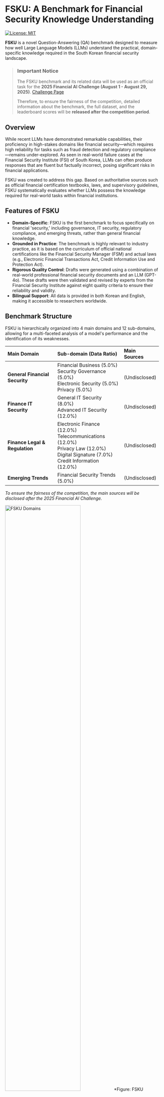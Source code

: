 # FSKU: A Benchmark for Financial Security Knowledge Understanding

[![License: MIT](https://img.shields.io/badge/License-MIT-yellow.svg)](https://opensource.org/licenses/MIT)

**FSKU** is a novel Question-Answering (QA) benchmark designed to measure how well Large Language Models (LLMs) understand the practical, domain-specific knowledge required in the South Korean financial security landscape.

> ### Important Notice
>
> The FSKU benchmark and its related data will be used as an official task for the **2025 Financial AI Challenge (August 1 - August 29, 2025)**.
> [Challenge Page](https://www.fsec.or.kr/bbs/detail?menuNo=66&bbsNo=11704)
>
> Therefore, to ensure the fairness of the competition, detailed information about the benchmark, the full dataset, and the leaderboard scores will be **released after the competition period**.

## Overview

While recent LLMs have demonstrated remarkable capabilities, their proficiency in high-stakes domains like financial security—which requires high reliability for tasks such as fraud detection and regulatory compliance—remains under-explored. As seen in real-world failure cases at the Financial Security Institute (FSI) of South Korea, LLMs can often produce responses that are fluent but factually incorrect, posing significant risks in financial applications.

FSKU was created to address this gap. Based on authoritative sources such as official financial certification textbooks, laws, and supervisory guidelines, FSKU systematically evaluates whether LLMs possess the knowledge required for real-world tasks within financial institutions.

## Features of FSKU

* **Domain-Specific**: FSKU is the first benchmark to focus specifically on financial 'security,' including governance, IT security, regulatory compliance, and emerging threats, rather than general financial knowledge.
* **Grounded in Practice**: The benchmark is highly relevant to industry practice, as it is based on the curriculum of official national certifications like the Financial Security Manager (FSM) and actual laws (e.g., Electronic Financial Transactions Act, Credit Information Use and Protection Act).
* **Rigorous Quality Control**: Drafts were generated using a combination of real-world professional financial security documents and an LLM (GPT-4o). These drafts were then validated and revised by experts from the Financial Security Institute against eight quality criteria to ensure their reliability and validity.
* **Bilingual Support**: All data is provided in both Korean and English, making it accessible to researchers worldwide.

## Benchmark Structure

FSKU is hierarchically organized into 4 main domains and 12 sub-domains, allowing for a multi-faceted analysis of a model's performance and the identification of its weaknesses.

| Main Domain                  | Sub-domain (Data Ratio)                                                                                                                                              | Main Sources  |
| :--------------------------- | :------------------------------------------------------------------------------------------------------------------------------------------------------------------- | :------------ |
| **General Financial Security** | Financial Business (5.0%)<br>Security Governance (5.0%)<br>Electronic Security (5.0%)<br>Privacy (5.0%)                                                              | (Undisclosed) |
| **Finance IT Security** | General IT Security (8.0%)<br>Advanced IT Security (12.0%)                                                                                                            | (Undisclosed) |
| **Finance Legal & Regulation** | Electronic Finance (12.0%)<br>Telecommunications (12.0%)<br>Privacy Law (12.0%)<br>Digital Signature (7.0%)<br>Credit Information (12.0%)                                | (Undisclosed) |
| **Emerging Trends** | Financial Security Trends (5.0%)                                                                                                                                     | (Undisclosed) |

*To ensure the fairness of the competition, the main sources will be disclosed after the 2025 Financial AI Challenge.*

<img src="images/overview_FSKU.png" alt="FSKU Domains" width="70%">
*Figure: FSKU Domain and Sub-domain Structure*

## Dataset Example

Each item consists of a question, four options, the correct answer, and a detailed explanation.

| Item         | Content                                                                                                                                                                                                                                                                                                                                                                              |
| :----------- | :----------------------------------------------------------------------------------------------------------------------------------------------------------------------------------------------------------------------------------------------------------------------------------------------------------------------------------------------------------------------------------- |
| **Domain** | Finance IT Security                                                                                                                                                                                                                                                                                                                                                                  |
| **Sub-domain** | Advanced Financial IT Security                                                                                                                                                                                                                                                                                                                                                       |
| **Question** | Which of the following is the most appropriate method to defend against Cross-Site Scripting (XSS) attacks among application security vulnerability countermeasures?                                                                                                                                                                                                                 |
| **Options** | (1) Database encryption<br>(2) Input validation and output encoding<br>(3) Strengthening network firewall settings<br>(4) Enhancing user authentication                                                                                                                                                                                                                               |
| **Answer** | (2) Input validation and output encoding                                                                                                                                                                                                                                                                                                                                             |
| **Explanation**| A Cross-Site Scripting (XSS) attack is an attack where malicious scripts are injected into a webpage, causing them to be executed in the user's browser. To defend against this, it is essential to thoroughly validate data received from the user and properly encode it before outputting it to the webpage to prevent the script from being executed. |

| Item         | Content                                                                                                                                                                                                                                                                                                                                                  |
| :----------- | :------------------------------------------------------------------------------------------------------------------------------------------------------------------------------------------------------------------------------------------------------------------------------------------------------------------------------------------------------- |
| **Domain** | Financial Security Trends                                                                                                                                                                                                                                                                                                                                |
| **Sub-domain** | Latest Trends in Financial Security                                                                                                                                                                                                                                                                                                                      |
| **Question** | What is the primary function of an SBOM (Software Bill of Materials)?                                                                                                                                                                                                                                                                                    |
| **Options** | (1) To list all components of the S/W supply chain to quickly identify security vulnerabilities.<br>(2) To enhance security by recording all transaction details of a financial company.<br>(3) To automatically fix all errors that occur during the S/W development process.<br>(4) To prevent information leakage by encrypting financial data.            |
| **Answer** | (1) To list all components of the S/W supply chain to quickly identify security vulnerabilities.                                                                                                                                                                                                                                                           |
| **Explanation**| An SBOM is a specification that helps in the rapid identification of security vulnerabilities by listing the components and package information of a software supply chain. Through this, the financial sector can prevent S/W supply chain attacks and enhance its security. |

| Item         | Content                                                                                                                                                                                                                                                                                                                                                     |
| :----------- | :---------------------------------------------------------------------------------------------------------------------------------------------------------------------------------------------------------------------------------------------------------------------------------------------------------------------------------------------------------- |
| **Domain** | Financial Security Law                                                                                                                                                                                                                                                                                                                                      |
| **Sub-domain** | Electronic Finance                                                                                                                                                                                                                                                                                                                                          |
| **Question** | Which of the following is an incorrect statement regarding the transferability of electronic money?                                                                                                                                                                                                                                                         |
| **Options** | (1) Electronic money can be transferred to others according to the agreement with the issuer.<br>(2) It can be transferred even if the real name of the holder is not verified.<br>(3) Electronic money cannot be provided as collateral.<br>(4) Transfers must go through the issuer's central processing system.                                               |
| **Answer** | (3) Electronic money cannot be provided as collateral.                                                                                                                                                                                                                                                                                                      |
| **Explanation**| According to the agreement with the issuer, electronic money can be transferred to others or provided as collateral. However, when transferring or providing it as collateral, it must go through the issuer's central processing system. Transfers are possible even if the holder's real name is not verified. |

| Item         | Content                                                                                                                                                                                                                                                                                                                                                                                                                        |
| :----------- | :----------------------------------------------------------------------------------------------------------------------------------------------------------------------------------------------------------------------------------------------------------------------------------------------------------------------------------------------------------------------------------------------------------------------------- |
| **Domain** | General Financial Security                                                                                                                                                                                                                                                                                                                                                                                                     |
| **Sub-domain** | Financial Security Management System                                                                                                                                                                                                                                                                                                                                                                                           |
| **Question** | What is the primary purpose of a Personal Information Impact Assessment (PIA)?                                                                                                                                                                                                                                                                                                                                                 |
| **Options** | (1) To increase the efficiency of personal information processing systems<br>(2) To proactively prevent personal information breaches<br>(3) To reduce the costs of processing personal information<br>(4) To automate personal information processing systems                                                                                                                                                                        |
| **Answer** | (2) To proactively prevent personal information breaches                                                                                                                                                                                                                                                                                                                                                                       |
| **Explanation**| A Personal Information Impact Assessment (PIA) is a procedure to investigate in advance the impact on personal information and devise improvement measures when introducing a new information system that handles personal information files or making significant changes to an existing system. It is conducted for the purpose of proactively preventing personal information breaches. |

## Leaderboard

The following are the results from an evaluation of 11 representative LLMs. The findings indicate that models generally struggle with the legal and regulatory domains.

The chart below shows the average accuracy across all 11 LLMs for each sub-domain, illustrating the overall difficulty landscape of the benchmark.

| Model | Overall Accuracy | Finance Legal & Regulation | Finance IT Security |
| :--- | :---: | :---: | :---: |
| **claude-4** | (Undisclosed) | (Undisclosed) | (Undisclosed) |
| gpt-4.1 | (Undisclosed) | (Undisclosed) | (Undisclosed) |
| ... | ... | ... | ... |

*To ensure the fairness of the competition, detailed scores will be disclosed after the 2025 Financial AI Challenge.*

## Evaluation Method

Models are evaluated in a zero-shot setting without fine-tuning. As all questions are multiple-choice with four options, accuracy is measured by extracting the first numerical token from the model's response and comparing it to the correct answer.

### Running the Evaluation Script (Example)

```python
python evaluate.py \
    --model_name "gpt-4.1" \
    --data_path "./data/fsku_test.csv" \
    --output_dir "./results"